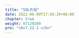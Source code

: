 ```yaml
---
title: "SQL片段"
date: 2022-06-09T17:56:29+08:00
chapter: true
weight: 07120100
pre: "<b>7.12.1 </b>"
---
```

